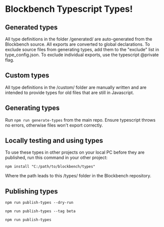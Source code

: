 # Blockbench Typescript Types!

## Generated types
All type definitions in the folder /generated/ are auto-generated from the Blockbench source.
All exports are converted to global declarations.
To exclude source files from generating types, add them to the "exclude" list in type_config.json.
To exclude individual exports, use the typescript @private flag.

## Custom types
All type definitions in the /custom/ folder are manually written and are intended to provide types for old files that are still in Javascript.


## Generating types
Run `npm run generate-types` from the main repo. Ensure typescript throws no errors, otherwise files won't export correctly.

## Locally testing and using types
To use these types in other projects on your local PC before they are published, run this command in your other project:

`npm install "C:/path/to/blockbench/types"`

Where the path leads to this /types/ folder in the Blockbench repository.

## Publishing types

`npm run publish-types --dry-run`

`npm run publish-types --tag beta`

`npm run publish-types`

